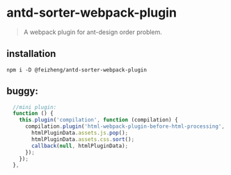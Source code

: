 # antd-sorter-webpack-plugin
> A webpack plugin for ant-design order problem.

## installation
```shell
npm i -D @feizheng/antd-sorter-webpack-plugin
```

## buggy:
```js
  //mini plugin:
  function () {
    this.plugin('compilation', function (compilation) {
      compilation.plugin('html-webpack-plugin-before-html-processing', (htmlPluginData, callback)=>{
        htmlPluginData.assets.js.pop();
        htmlPluginData.assets.css.sort();
        callback(null, htmlPluginData);
      });
    });
  },
```
